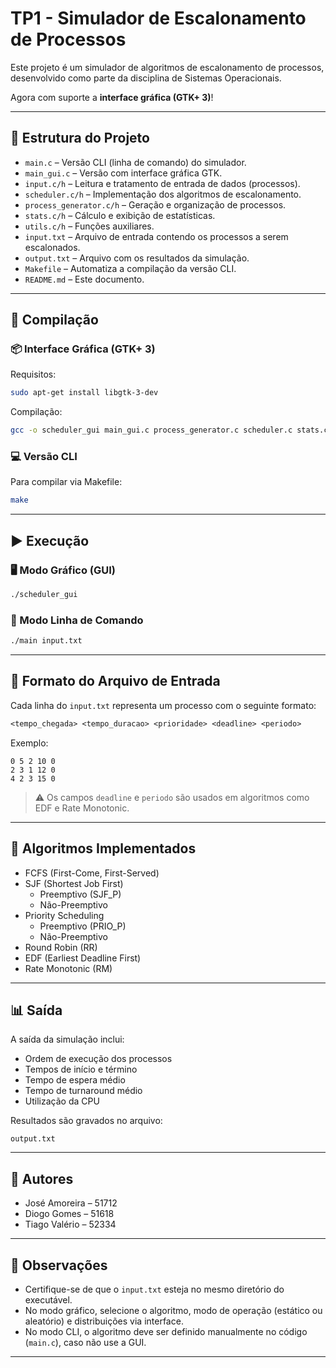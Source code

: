 
# TP1 - Simulador de Escalonamento de Processos

Este projeto é um simulador de algoritmos de escalonamento de processos, desenvolvido como parte da disciplina de Sistemas Operacionais.

Agora com suporte a **interface gráfica (GTK+ 3)**!

---

## 📁 Estrutura do Projeto

- `main.c` – Versão CLI (linha de comando) do simulador.
- `main_gui.c` – Versão com interface gráfica GTK.
- `input.c/h` – Leitura e tratamento de entrada de dados (processos).
- `scheduler.c/h` – Implementação dos algoritmos de escalonamento.
- `process_generator.c/h` – Geração e organização de processos.
- `stats.c/h` – Cálculo e exibição de estatísticas.
- `utils.c/h` – Funções auxiliares.
- `input.txt` – Arquivo de entrada contendo os processos a serem escalonados.
- `output.txt` – Arquivo com os resultados da simulação.
- `Makefile` – Automatiza a compilação da versão CLI.
- `README.md` – Este documento.

---

## 🔧 Compilação

### 📦 Interface Gráfica (GTK+ 3)

Requisitos:

```bash
sudo apt-get install libgtk-3-dev
```

Compilação:

```bash
gcc -o scheduler_gui main_gui.c process_generator.c scheduler.c stats.c input.c utils.c -lm `pkg-config --cflags --libs gtk+-3.0`
```

### 💻 Versão CLI

Para compilar via Makefile:

```bash
make
```

---

## ▶️ Execução

### 🖥️ Modo Gráfico (GUI)

```bash
./scheduler_gui
```

### 📂 Modo Linha de Comando

```bash
./main input.txt
```

---

## 📄 Formato do Arquivo de Entrada

Cada linha do `input.txt` representa um processo com o seguinte formato:

```txt
<tempo_chegada> <tempo_duracao> <prioridade> <deadline> <periodo>
```

Exemplo:

```
0 5 2 10 0
2 3 1 12 0
4 2 3 15 0
```

> ⚠️ Os campos `deadline` e `periodo` são usados em algoritmos como EDF e Rate Monotonic.

---

## 🧠 Algoritmos Implementados

- FCFS (First-Come, First-Served)
- SJF (Shortest Job First)
  - Preemptivo (SJF_P)
  - Não-Preemptivo
- Priority Scheduling
  - Preemptivo (PRIO_P)
  - Não-Preemptivo
- Round Robin (RR)
- EDF (Earliest Deadline First)
- Rate Monotonic (RM)

---

## 📊 Saída

A saída da simulação inclui:

- Ordem de execução dos processos
- Tempos de início e término
- Tempo de espera médio
- Tempo de turnaround médio
- Utilização da CPU

Resultados são gravados no arquivo:

```
output.txt
```

---

## 👥 Autores

- José Amoreira – 51712  
- Diogo Gomes – 51618  
- Tiago Valério – 52334

---

## 📌 Observações

- Certifique-se de que o `input.txt` esteja no mesmo diretório do executável.
- No modo gráfico, selecione o algoritmo, modo de operação (estático ou aleatório) e distribuições via interface.
- No modo CLI, o algoritmo deve ser definido manualmente no código (`main.c`), caso não use a GUI.

---
